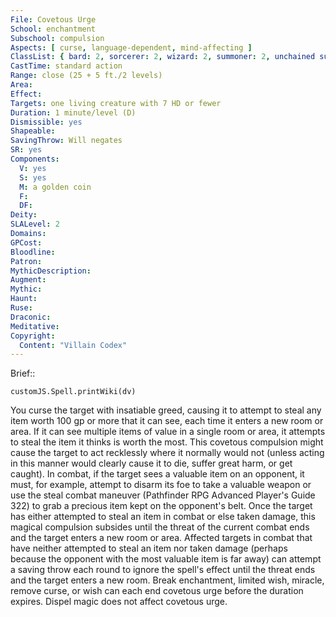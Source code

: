 ```yaml
---
File: Covetous Urge
School: enchantment
Subschool: compulsion
Aspects: [ curse, language-dependent, mind-affecting ]
ClassList: { bard: 2, sorcerer: 2, wizard: 2, summoner: 2, unchained summoner: 2, witch: 2 }
CastTime: standard action
Range: close (25 + 5 ft./2 levels)
Area: 
Effect: 
Targets: one living creature with 7 HD or fewer
Duration: 1 minute/level (D)
Dismissible: yes
Shapeable: 
SavingThrow: Will negates
SR: yes
Components:
  V: yes
  S: yes
  M: a golden coin
  F: 
  DF: 
Deity: 
SLALevel: 2
Domains: 
GPCost: 
Bloodline: 
Patron: 
MythicDescription: 
Augment: 
Mythic: 
Haunt: 
Ruse: 
Draconic: 
Meditative: 
Copyright:
  Content: "Villain Codex"
---
```

Brief:: 

```dataviewjs
customJS.Spell.printWiki(dv)
```

You curse the target with insatiable greed, causing it to attempt to steal any item worth 100 gp or more that it can see, each time it enters a new room or area. If it can see multiple items of value in a single room or area, it attempts to steal the item it thinks is worth the most. This covetous compulsion might cause the target to act recklessly where it normally would not (unless acting in this manner would clearly cause it to die, suffer great harm, or get caught).  In combat, if the target sees a valuable item on an opponent, it must, for example, attempt to disarm its foe to take a valuable weapon or use the steal combat maneuver (Pathfinder RPG Advanced Player's Guide 322) to grab a precious item kept on the opponent's belt. Once the target has either attempted to steal an item in combat or else taken damage, this magical compulsion subsides until the threat of the current combat ends and the target enters a new room or area. Affected targets in combat that have neither attempted to steal an item nor taken damage (perhaps because the opponent with the most valuable item is far away) can attempt a saving throw each round to ignore the spell's effect until the threat ends and the target enters a new room.  Break enchantment, limited wish, miracle, remove curse, or wish can each end covetous urge before the duration expires. Dispel magic does not affect covetous urge.
